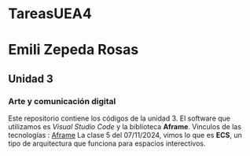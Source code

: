 # TareasUEA4
# Emili Zepeda Rosas
## Unidad 3 
### Arte y comunicación digital 
Este repositorio contiene los códigos de la unidad 3. El software que
utilizamos es *Visual Studio Code* y la biblioteca **Aframe**.
Vinculos de las tecnologías :
[Aframe](https://aframe.io) 
La clase 5 del 07/11/2024, vimos lo que es **ECS**, un tipo de arquitectura que funciona para espacios interectivos.

